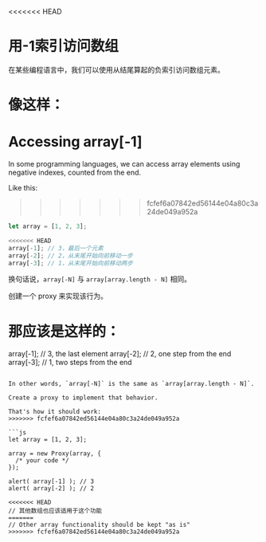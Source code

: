 
<<<<<<< HEAD
# 用-1索引访问数组

在某些编程语言中，我们可以使用从结尾算起的负索引访问数组元素。

像这样：
=======
# Accessing array[-1]

In some programming languages, we can access array elements using negative indexes, counted from the end.

Like this:
>>>>>>> fcfef6a07842ed56144e04a80c3a24de049a952a

```js
let array = [1, 2, 3];

<<<<<<< HEAD
array[-1]; // 3，最后一个元素
array[-2]; // 2，从末尾开始向前移动一步
array[-3]; // 1，从末尾开始向前移动两步
```

换句话说，`array[-N]` 与 `array[array.length - N]` 相同。

创建一个 proxy 来实现该行为。

那应该是这样的：
=======
array[-1]; // 3, the last element
array[-2]; // 2, one step from the end
array[-3]; // 1, two steps from the end
```

In other words, `array[-N]` is the same as `array[array.length - N]`.

Create a proxy to implement that behavior.

That's how it should work:
>>>>>>> fcfef6a07842ed56144e04a80c3a24de049a952a

```js
let array = [1, 2, 3];

array = new Proxy(array, {
  /* your code */
});

alert( array[-1] ); // 3
alert( array[-2] ); // 2

<<<<<<< HEAD
// 其他数组也应该适用于这个功能
=======
// Other array functionality should be kept "as is"
>>>>>>> fcfef6a07842ed56144e04a80c3a24de049a952a
```
